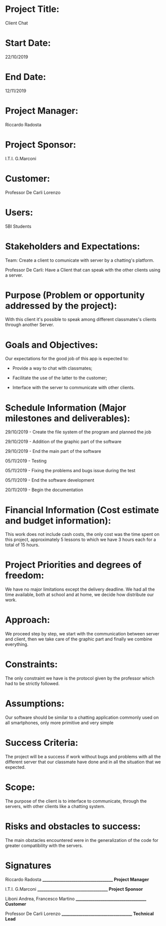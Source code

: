 
# **Project Title:**
Client Chat

# **Start Date:**
22/10/2019

# **End Date:**
12/11/2019

# **Project Manager:**
Riccardo Radosta

# **Project Sponsor:**
I.T.I. G.Marconi

# **Customer:**
Professor De Carli Lorenzo

# **Users:**
5BI Students

# **Stakeholders and Expectations:**

Team: Create a client to comunicate with server by a chatting's platform.

Professor De Carli: Have a Client that can speak with the other clients using a server.

# **Purpose (Problem or opportunity addressed by the project)**:
With this client it's possible to speak among different classmates's clients through another Server.

# **Goals and Objectives**:
Our expectations for the good job of this app is expected to:
* Provide a way to chat with classmates;

* Facilitate the use of the latter to the customer;

* Interface with the server to communicate with other clients.

# **Schedule Information (Major milestones and deliverables)**:

29/10/2019 - Create the file system of the program and planned the job

29/10/2019 - Addition of the graphic part of the software

29/10/2019 - End the main part of the software

05/11/2019 - Testing

05/11/2019 - Fixing the problems and bugs issue during the test

05/11/2019 - End the software development

20/11/2019 - Begin the documentation

# **Financial Information (Cost estimate and budget information)**:
This work does not include cash costs, the only cost was the time spent on this project,  approximately 5 lessons to which we have 3 hours each for a total of 15 hours.

# **Project Priorities and degrees of freedom:**
We have no major limitations except the delivery deadline. We had all the time available, both at school and at home, we decide how distribute our work.

# **Approach:**
We proceed step by step, we start with the communication between server and client, then we take care of the graphic part and finally we combine everything.

# **Constraints**:
The only constraint we have is the protocol given by the professor which had to be strictly followed.

# **Assumptions**:
Our software should be similar to a chatting application commonly used on all smartphones, only more primitive and very simple

# **Success Criteria**:
The project will be a success if work without bugs and problems with all the different server that our classmate have done and in all the situation that we expected.

# **Scope**:
The purpose of the client is to interface to communicate, through the servers, with other clients like a chatting system.

# **Risks and obstacles to success**:  
The main obstacles encountered were in the generalization of the code for greater compatibility with the servers.


# **Signatures**

Riccardo Radosta
**__________________________________
Project Manager**

I.T.I. G.Marconi
**__________________________________
Project Sponsor**

Liboni Andrea, Francesco Martino
**__________________________________
Customer**

Professor De Carli Lorenzo
**__________________________________
Technical Lead**
